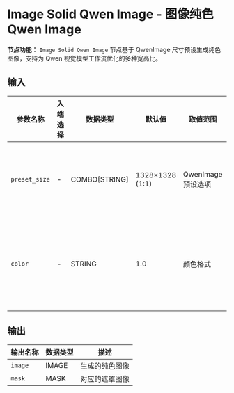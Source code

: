 # Image Solid Qwen Image - 图像纯色 Qwen Image

**节点功能：** `Image Solid Qwen Image` 节点基于 QwenImage 尺寸预设生成纯色图像，支持为 Qwen 视觉模型工作流优化的多种宽高比。

## 输入

| 参数名称 | 入端选择 | 数据类型 | 默认值 | 取值范围 | 描述 |
| -------- | -------- | -------- | ------ | -------- | ---- |
| `preset_size` | - | COMBO[STRING] | 1328×1328 (1:1) | QwenImage 预设选项 | 为 Qwen 视觉模型优化的预设尺寸选择，包含从 9:16 到 16:9 的常用比例 |
| `color` | - | STRING | 1.0 | 颜色格式 | 图像颜色，支持灰度值 (0.0-1.0)、十六进制 (#RRGGBB) 和 RGB (R,G,B) 格式 |

## 输出

| 输出名称 | 数据类型 | 描述 |
|---------|----------|------|
| `image` | IMAGE | 生成的纯色图像 |
| `mask` | MASK | 对应的遮罩图像 |